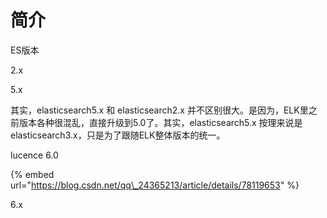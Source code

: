 # 简介

ES版本

2.x

5.x

其实，elasticsearch5.x 和 elasticsearch2.x 并不区别很大。是因为，ELK里之前版本各种很混乱，直接升级到5.0了。其实，elasticsearch5.x 按理来说是elasticsearch3.x，只是为了跟随ELK整体版本的统一。

lucence 6.0

{% embed url="https://blog.csdn.net/qq\_24365213/article/details/78119653" %}

6.x

